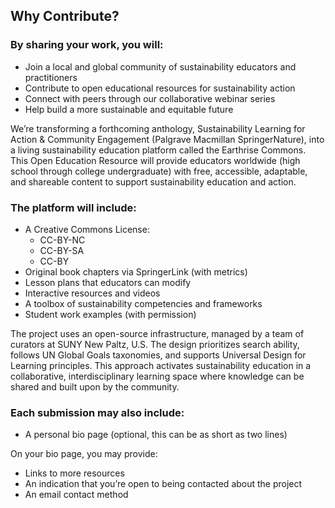 ## Why Contribute?

### By sharing your work, you will:

- Join a local and global community of sustainability educators and practitioners
- Contribute to open educational resources for sustainability action
- Connect with peers through our collaborative webinar series
- Help build a more sustainable and equitable future

We’re transforming a forthcoming anthology, Sustainability Learning for Action & Community Engagement (Palgrave Macmillan SpringerNature), into a living sustainability education platform called the Earthrise Commons. This Open Education Resource will provide educators worldwide (high school through college undergraduate) with free, accessible, adaptable, and shareable content to support sustainability education and action.

### The platform will include:

- A Creative Commons License:
  - CC-BY-NC
  - CC-BY-SA
  - CC-BY
- Original book chapters via SpringerLink (with metrics)
- Lesson plans that educators can modify
- Interactive resources and videos
- A toolbox of sustainability competencies and frameworks
- Student work examples (with permission)

The project uses an open-source infrastructure, managed by a team of curators at SUNY New Paltz, U.S. The design prioritizes search ability, follows UN Global Goals taxonomies, and supports Universal Design for Learning principles. This approach activates sustainability education in a collaborative, interdisciplinary learning space where knowledge can be shared and built upon by the community.

### Each submission may also include:

- A personal bio page (optional, this can be as short as two lines)

On your bio page, you may provide:

- Links to more resources
- An indication that you’re open to being contacted about the project
- An email contact method
